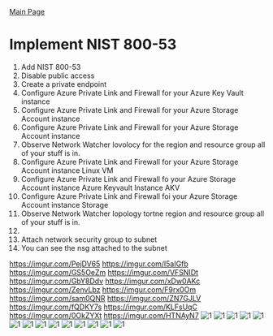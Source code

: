[Main Page](https://github.com/davidj778/davidj778)

# Implement NIST 800-53





1. Add NIST 800-53
2. Disable public access
3. Create a private endpoint
4. Configure Azure Private Link and Firewall for your Azure Key Vault instance
5. Configure Azure Private Link and Firewall for your Azure Storage Account instance
6. Configure Azure Private Link and Firewall for your Azure Storage Account instance
7. Observe Network Watcher lovolocy for the region and resource group all of your stuff is in.
8. Configure Azure Private Link and Firewall for your Azure Storage Account instance Linux VM
9. Configure Azure Private Link and Firewall fo your Azure Storage Account instance Azure Keyvault Instance AKV
10. Configure Azure Private Link and Firewall foi your Azure Storage Account instance Storage
11. Observe Network Watcher lopology tortne region and resource group all of your stuff is in.
12. 
13. Attach network security group to subnet
14. You can see the nsg attached to the subnet


https://imgur.com/PejDV65
https://imgur.com/l5aIGfb
https://imgur.com/GS5OeZm
https://imgur.com/VFSNIDt
https://imgur.com/GbY8Ddv
https://imgur.com/xDw0AKc
https://imgur.com/ZenvLbz
https://imgur.com/F9rx0Om
https://imgur.com/sam0QNR
https://imgur.com/ZN7GJLV
https://imgur.com/fQDKY7s
https://imgur.com/KLFsUqC
https://imgur.com/0OkZYXt
https://imgur.com/HTNAyN7
![1](https://imgur.com/PejDV65.jpg)
![1](https://imgur.com/l5aIGfb.jpg)
![1](https://imgur.com/GS5OeZm.jpg)
![1](https://imgur.com/VFSNIDt.jpg)
![1](https://imgur.com/GbY8Ddv.jpg)
![1](https://imgur.com/xDw0AKc.jpg)
![1](https://imgur.com/ZenvLbz.jpg)
![1](https://imgur.com/F9rx0Om.jpg)
![1](https://imgur.com/sam0QNR.jpg)
![1](https://imgur.com/ZN7GJLV.jpg)
![1](https://imgur.com/fQDKY7s.jpg)
![1](https://imgur.com/KLFsUqC.jpg)
![1](https://imgur.com/0OkZYXt.jpg)
![1](https://imgur.com/HTNAyN7.jpg)


